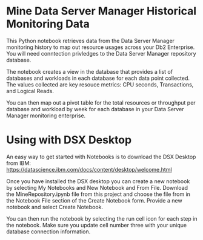 # Mine Data Server Manager Historical Monitoring Data
This Python notebook retrieves data from the Data Server Manager monitoring history to map out resource usages across your Db2 Enterprise. You will need conntection privledges to the Data Server Manager repository database.

The notebook creates a view in the database that provides a list of databases and workloads in each database for each data point collected. The values collected are key resouce metrics: CPU seconds, Transactions, and Logical Reads. 

You can then map out a pivot table for the total resources or throughput per database and workload by week for each database in your Data Server Manager monitoring enterprise. 

# Using with DSX Desktop
An easy way to get started with Notebooks is to download the DSX Desktop from IBM: https://datascience.ibm.com/docs/content/desktop/welcome.html

Once you have installed the DSX desktop you can create a new notebook by selecting My Notebooks and New Notebook and From File. Download the MineRepository.ipynb file from this project and choose the file from in the Notebook File section of the Create Notebook form. Provide a new notebook and select Create Notebook.

You can then run the notebook by selecting the run cell icon for each step in the notebook. Make sure you update cell number three with your unique database connection information.

